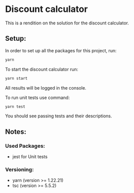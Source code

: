 # Discount calculator

This is a rendition on the solution for the discount calculator. 

## Setup:

In order to set up all the packages for this project, run:
```bash
yarn
```

To start the discount calculator run:
```bash
yarn start
```
All results will be logged in the console.

To run unit tests use command:
```bash
yarn test
```
You should see passing tests and their descriptions.

## Notes:

### Used Packages:
-   jest for Unit tests

### Versioning:
- yarn  (version >= 1.22.21)
- tsc   (version >= 5.5.2)
